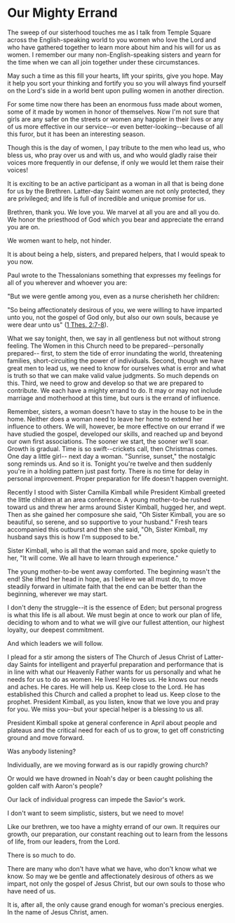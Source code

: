 # Our Mighty Errand

The sweep of our sisterhood touches me as I talk from Temple Square across the
English-speaking world to you women who love the Lord and who have gathered
together to learn more about him and his will for us as women. I remember our
many non-English-speaking sisters and yearn for the time when we can all join
together under these circumstances.

May such a time as this fill your hearts, lift your spirits, give you hope.
May it help you sort your thinking and fortify you so you will always find
yourself on the Lord's side in a world bent upon pulling women in another
direction.

For some time now there has been an enormous fuss made about women, some of it
made by women in honor of themselves. Now I'm not sure that girls are any
safer on the streets or women any happier in their lives or any of us more
effective in our service--or even better-looking--because of all this furor,
but it has been an interesting season.

Though this is the day of women, I pay tribute to the men who lead us, who
bless us, who pray over us and with us, and who would gladly raise their
voices more frequently in our defense, if only we would let them raise their
voices!

It is exciting to be an active participant as a woman in all that is being
done for us by the Brethren. Latter-day Saint women are not only protected,
they are privileged; and life is full of incredible and unique promise for us.

Brethren, thank you. We love you. We marvel at all you are and all you do. We
honor the priesthood of God which you bear and appreciate the errand you are
on.

We women want to help, not hinder.

It is about being a help, sisters, and prepared helpers, that I would speak to
you now.

Paul wrote to the Thessalonians something that expresses my feelings for all
of you wherever and whoever you are:

"But we were gentle among you, even as a nurse cherisheth her children:

"So being affectionately desirous of you, we were willing to have imparted
unto you, not the gospel of God only, but also our own souls, because ye were
dear unto us" ([1 Thes.
2:7-8](https://www.lds.org/scriptures/nt/1-thes/2.7-8?lang=eng#6)).

What we say tonight, then, we say in all gentleness but not without strong
feeling. The Women in this Church need to be prepared--personally prepared--
first, to stem the tide of error inundating the world, threatening families,
short-circuiting the power of individuals. Second, though we have great men to
lead us, we need to know for ourselves what is error and what is truth so that
we can make valid value judgments. So much depends on this. Third, we need to
grow and develop so that we are prepared to contribute. We each have a mighty
errand to do. It may or may not include marriage and motherhood at this time,
but ours is the errand of influence.

Remember, sisters, a woman doesn't have to stay in the house to be in the
home. Neither does a woman need to leave her home to extend her influence to
others. We will, however, be more effective on our errand if we have studied
the gospel, developed our skills, and reached up and beyond our own first
associations. The sooner we start, the sooner we'll soar. Growth is gradual.
Time is so swift--crickets call, then Christmas comes. One day a little girl--
next day a woman. "Sunrise, sunset," the nostalgic song reminds us. And so it
is. Tonight you're twelve and then suddenly you're in a holding pattern just
past forty. There is no time for delay in personal improvement. Proper
preparation for life doesn't happen overnight.

Recently I stood with Sister Camilla Kimball while President Kimball greeted
the little children at an area conference. A young mother-to-be rushed toward
us and threw her arms around Sister Kimball, hugged her, and wept. Then as she
gained her composure she said, "Oh Sister Kimball, you are so beautiful, so
serene, and so supportive to your husband." Fresh tears accompanied this
outburst and then she said, "Oh, Sister Kimball, my husband says this is how
I'm supposed to be."

Sister Kimball, who is all that the woman said and more, spoke quietly to her,
"It will come. We all have to learn through experience."

The young mother-to-be went away comforted. The beginning wasn't the end! She
lifted her head in hope, as I believe we all must do, to move steadily forward
in ultimate faith that the end can be better than the beginning, wherever we
may start.

I don't deny the struggle--it is the essence of Eden; but personal progress is
what this life is all about. We must begin at once to work our plan of life,
deciding to whom and to what we will give our fullest attention, our highest
loyalty, our deepest commitment.

And which leaders we will follow.

I plead for a stir among the sisters of The Church of Jesus Christ of Latter-
day Saints for intelligent and prayerful preparation and performance that is
in line with what our Heavenly Father wants for us personally and what he
needs for us to do as women. He lives! He loves us. He knows our needs and
aches. He cares. He will help us. Keep close to the Lord. He has established
this Church and called a prophet to lead us. Keep close to the prophet.
President Kimball, as you listen, know that we love you and pray for you. We
miss you--but your special helper is a blessing to us all.

President Kimball spoke at general conference in April about people and
plateaus and the critical need for each of us to grow, to get off constricting
ground and move forward.

Was anybody listening?

Individually, are we moving forward as is our rapidly growing church?

Or would we have drowned in Noah's day or been caught polishing the golden
calf with Aaron's people?

Our lack of individual progress can impede the Savior's work.

I don't want to seem simplistic, sisters, but we need to move!

Like our brethren, we too have a mighty errand of our own. It requires our
growth, our preparation, our constant reaching out to learn from the lessons
of life, from our leaders, from the Lord.

There is so much to do.

There are many who don't have what we have, who don't know what we know. So
may we be gentle and affectionately desirous of others as we impart, not only
the gospel of Jesus Christ, but our own souls to those who have need of us.

It is, after all, the only cause grand enough for woman's precious energies.
In the name of Jesus Christ, amen.

